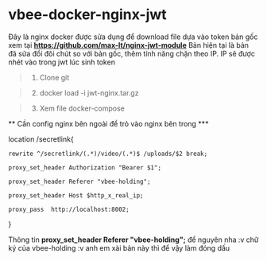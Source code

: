 # vbee-docker-nginx-jwt
Đây là nginx docker được sửa dụng để download file dựa vào token bản gốc xem tại **https://github.com/max-lt/nginx-jwt-module** Bản hiện tại là bản đã sửa đổi đôi chút so với bản gốc, thêm tính năng chặn theo IP. IP sẽ được nhét vào trong jwt lúc sinh token

>1. Clone git

>2. docker load -i jwt-nginx.tar.gz

>3. Xem file docker-compose 

** Cần config nginx bên ngoài để trỏ vào nginx bên trong ***

location /secretlink{

	rewrite ^/secretlink/(.*)/video/(.*)$ /uploads/$2 break;
	
	proxy_set_header Authorization "Bearer $1";

	proxy_set_header Referer "vbee-holding";

	proxy_set_header Host $http_x_real_ip;

	proxy_pass  http://localhost:8002;

}


Thông tin **proxy_set_header Referer "vbee-holding";** để nguyên nha :v chữ ký của vbee-holding :v anh em xài bản này thì để vậy làm đóng dấu
